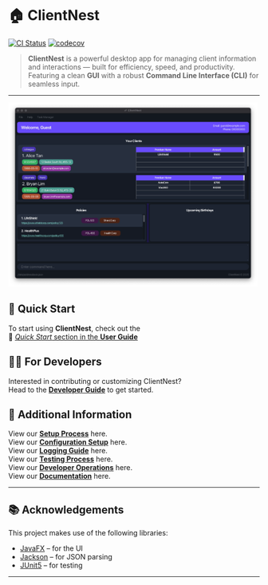 # 🏠 ClientNest

[![CI Status](https://github.com/AY2425S2-CS2103-F10-2/tp/workflows/Java%20CI/badge.svg)](https://github.com/AY2425S2-CS2103-F10-2/tp/actions)
[![codecov](https://codecov.io/gh/AY2425S2-CS2103-F10-2/tp/branch/master/graph/badge.svg)](https://codecov.io/gh/AY2425S2-CS2103-F10-2/tp)

> **ClientNest** is a powerful desktop app for managing client information and interactions — built for efficiency, speed, and productivity.  
> Featuring a clean **GUI** with a robust **Command Line Interface (CLI)** for seamless input.

---

<img src="images/Ui.png" alt="ClientNest UI" width="500" />

## 🚀 Quick Start

To start using **ClientNest**, check out the  
📘 [_Quick Start_ section in the **User Guide**](UserGuide.html#quick-start)

## 👨‍💻 For Developers

Interested in contributing or customizing ClientNest?  
Head to the [**Developer Guide**](DeveloperGuide.html) to get started.

## 🤖 Additional Information

View our [**Setup Process**](SettingUp.html) here.  
View our [**Configuration Setup**](Configuration.html) here.  
View our [**Logging Guide**](Logging.html) here.  
View our [**Testing Process**](Testing.html) here.  
View our [**Developer Operations**](DevOps.html) here.  
View our [**Documentation**](Documentation.html) here.

---

## 📚 Acknowledgements

This project makes use of the following libraries:

- [JavaFX](https://openjfx.io/) – for the UI
- [Jackson](https://github.com/FasterXML/jackson) – for JSON parsing
- [JUnit5](https://github.com/junit-team/junit5) – for testing

---
